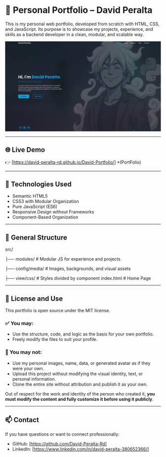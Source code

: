 # 💼 Personal Portfolio – David Peralta

This is my personal web portfolio, developed from scratch with HTML, CSS, and JavaScript.
Its purpose is to showcase my projects, experience, and skills as a backend developer in a clean, modular, and scalable way.

![Portfolio Preview](./src/config/media/background/example_home.png)

---

## 🌐 Live Demo

👉 [https://david-peralta-rd.github.io/David-Portfolio/] *(PortFolio)

---

## 🚀 Technologies Used

- Semantic HTML5
- CSS3 with Modular Organization
- Pure JavaScript (ES6)
- Responsive Design without Frameworks
- Component-Based Organization

---

## 📁 General Structure
src/

├── modules/ # Modular JS for experience and projects

├── config/media/ # Images, backgrounds, and visual assets

├── view/css/ # Styles divided by component
index.html # Home Page

---

## 📄 License and Use

This portfolio is open source under the MIT license.

### ✅ You may:
- Use the structure, code, and logic as the basis for your own portfolio.
- Freely modify the files to suit your profile.

### 🚫 You may not:
- Use my personal images, name, data, or generated avatar as if they were your own.
- Upload this project without modifying the visual identity, text, or personal information.
- Clone the entire site without attribution and publish it as your own.

Out of respect for the work and identity of the person who created it, **you must modify the content and fully customize it before using it publicly**.

---

## 📫 Contact

If you have questions or want to connect professionally:

- GitHub: [https://github.com/David-Peralta-Rd]
- LinkedIn: [https://www.linkedin.com/in/david-peralta-380652366/]
